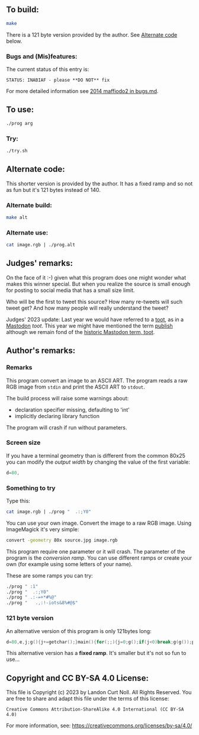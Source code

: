 ## To build:

```sh
make
```

There is a 121 byte version provided by the author. See [Alternate
code](#alternate-code) below.


### Bugs and (Mis)features:

The current status of this entry is:

```
STATUS: INABIAF - please **DO NOT** fix
```

For more detailed information see [2014 maffiodo2 in bugs.md](/bugs.md#2014-maffiodo2).



## To use:

```sh
./prog arg
```


### Try:

```sh
./try.sh
```


## Alternate code:

This shorter version is provided by the author. It has a fixed ramp and so not
as fun but it's 121 bytes instead of 140.


### Alternate build:


```sh
make alt
```


### Alternate use:

```sh
cat image.rgb | ./prog.alt
```


## Judges' remarks:

On the face of it :-) given what this program does one might wonder what makes
this winner special.  But when you realize the source is small enough for posting
to social media that has a small size limit.

Who will be the first to tweet this source?  How many re-tweets will such tweet
get?  And how many people will really understand the tweet?

Judges' 2023 update: Last year we would have referred to a
[toot](https://en.wikipedia.org/wiki/Mastodon_\(social_network\)#Comparison_to_Twitter),
as in a [Mastodon](https://fosstodon.org/@ioccc) *toot*.
This year we might have mentioned the term
[publish](https://www.itechpost.com/articles/115087/20221116/mastodon-officially-replaced-toot-publish.htm)
although we remain fond of the
[historic Mastodon term, toot](https://gizmodo.com/mastodon-toot-retired-twitter-tweet-equivalent-1849786221).


## Author's remarks:

### Remarks

This program convert an image to an ASCII ART. The program reads a raw RGB image
from `stdin` and print the ASCII ART to `stdout`.

The build process will raise some warnings about:

- declaration specifier missing, defaulting to 'int'
- implicitly declaring library function

The program will crash if run without parameters.


### Screen size

If you have a terminal geometry than is different from the common 80x25 you can
modify the *output width* by changing the value of the first variable:

```c
d=80,
```

### Something to try

Type this:

```sh
cat image.rgb | ./prog "  .:;Y0"
```

You can use your own image. Convert the image to a raw RGB image. Using
ImageMagick it's very simple:

```sh
convert -geometry 80x source.jpg image.rgb
```

This program require one parameter or it will crash. The parameter of the
program is the *conversion ramp*. You can use different ramps or create your own
(for example using some letters of your name).

These are some ramps you can try:

```sh
./prog " :1"
./prog "  .:;Y0"
./prog " .:-=+*#%@"
./prog "   .,:!-iots&8%#@$"
```

### 121 byte version

An alternative version of this program is only 121bytes long:

```c
d=80,e,j;g(){j+=getchar();}main(){for(;;){j=0;g();if(j<0)break;g(g());putchar(" .:#@"[j/3*5>>8]);if(!(++e%d))puts("");}}
```

This alternative version has a **fixed ramp**. It's smaller but it's not so fun to use...


## Copyright and CC BY-SA 4.0 License:

This file is Copyright (c) 2023 by Landon Curt Noll.  All Rights Reserved.
You are free to share and adapt this file under the terms of this license:

    Creative Commons Attribution-ShareAlike 4.0 International (CC BY-SA 4.0)

For more information, see: https://creativecommons.org/licenses/by-sa/4.0/

